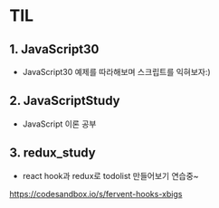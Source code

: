 # TIL

## 1. JavaScript30
* JavaScript30 예제를 따라해보며 스크립트를 익혀보자:)

## 2. JavaScriptStudy
* JavaScript 이론 공부

## 3. redux_study
* react hook과 redux로 todolist 만들어보기 연습중~

https://codesandbox.io/s/fervent-hooks-xbigs
